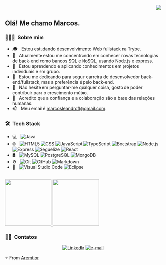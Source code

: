 <img align="right" src="https://code.org/shared/images/hour-of-code-logo.png">
<br />
<h2> Olá! Me chamo Marcos.</h2>

<h3> 👨🏻‍💻 &nbsp;Sobre mim </h3>

- 🎓 &nbsp; Estou estudando desenvolvimento Web fullstack na Trybe.
- 🤔 &nbsp; Atualmente estou me concentrando em conhecer novas tecnologias de back-end como bancos SQL e NoSQL, usando Node.js e express.
- 💼 &nbsp; Estou aprendendo e aplicando conhecimentos em projetos individuais e em grupo.
- 🌱 &nbsp; Estou me dedicando para seguir carreira de desenvolvedor back-end/fullstack, mas a preferência é pelo back-end.
- 💬 &nbsp; Não hesite em perguntar-me qualquer coisa, gosto de poder contribuir para o crescimento mútuo.
- 👯 &nbsp; Acredito que a confiança e a colaboração são a base das relações humanas.
- 📫 &nbsp; Meu email é marcosleandrofl@gmail.com.

<h3> 🛠 &nbsp;Tech Stack</h3>

- 💻 &nbsp;
  ![Java](https://img.shields.io/badge/-Java-333333?style=flat&logo=Java&logoColor=007396)
- 🌐 &nbsp;
  ![HTML5](https://img.shields.io/badge/-HTML5-333333?style=flat&logo=HTML5)
  ![CSS](https://img.shields.io/badge/-CSS-333333?style=flat&logo=CSS3&logoColor=1572B6)
  ![JavaScript](https://img.shields.io/badge/-JavaScript-333333?style=flat&logo=javascript)
  ![TypeScript](https://img.shields.io/badge/-TypeScript-333333?style=flat&logo=typescript)
  ![Bootstrap](https://img.shields.io/badge/-Bootstrap-333333?style=flat&logo=bootstrap&logoColor=563D7C)
  ![Node.js](https://img.shields.io/badge/-Node.js-333333?style=flat&logo=node.js)
  ![Express](https://img.shields.io/badge/-Express-333333?style=flat&logo=express)
  ![Seguelize](https://img.shields.io/badge/-Sequelize-333333?style=flat&logo=sequelize)
  ![React](https://img.shields.io/badge/-React-333333?style=flat&logo=react)
- 🛢 &nbsp;
  ![MySQL](https://img.shields.io/badge/-MySQL-333333?style=flat&logo=mysql)
  ![PostgreSQL](https://img.shields.io/badge/-PostgreSQL-333333?style=flat&logo=postgresql)
  ![MongoDB](https://img.shields.io/badge/-MongoDB-333333?style=flat&logo=mongodb)
- ⚙️ &nbsp;
  ![Git](https://img.shields.io/badge/-Git-333333?style=flat&logo=git)
  ![GitHub](https://img.shields.io/badge/-GitHub-333333?style=flat&logo=github)
  ![Markdown](https://img.shields.io/badge/-Markdown-333333?style=flat&logo=markdown)
- 🔧 &nbsp;
  ![Visual Studio Code](https://img.shields.io/badge/-Visual%20Studio%20Code-333333?style=flat&logo=visual-studio-code&logoColor=007ACC)
  ![Eclipse](https://img.shields.io/badge/-Eclipse-333333?style=flat&logo=eclipse-ide&logoColor=2C2255)

<br/>

<a href="https://github.com/Aremtior">
  <img height="150em" src="https://github-readme-stats.vercel.app/api?username=Aremtior&theme=github_dark&layout=compact&show_icons=true&custom_title=Resumo de Atividades&locale=pt-BR&hide=stars,issues" />
  <img height="150em" src="https://github-readme-stats.vercel.app/api/top-langs/?username=Aremtior&theme=github_dark&langs_count=4&hide=c%23,html,mustache&locale=pt-BR&layout=compact" />
</a>

<br/>

<h3> 🤝🏻 &nbsp;Contatos </h3>

<p align="center">
<a href="https://www.linkedin.com/in/aremtior/"><img alt="LinkedIn" src="https://img.shields.io/badge/LinkedIn-aremtior-blue?style=flat-square&logo=linkedin"></a>
<a href="mailto:marcosleandrofl@gmail.com"><img alt="e-mail" src="https://img.shields.io/badge/Email-marcosleandrofl@gmail.com-blue?style=flat-square&logo=gmail"></a>
</p>

⭐️ From [Aremtior](https://github.com/Aremtior)


<!--
### Hi there 👋
**Aremtior/Aremtior** is a ✨ _special_ ✨ repository because its `README.md` (this file) appears on your GitHub profile.

Here are some ideas to get you started:

- 🔭 I’m currently working on ...
- 🌱 I’m currently learning ...
- 👯 I’m looking to collaborate on ...
- 🤔 I’m looking for help with ...
- 💬 Ask me about ...
- 📫 How to reach me: ...
- 😄 Pronouns: ...
- ⚡ Fun fact: ...
-->
